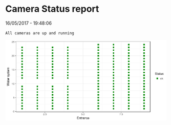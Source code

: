 Camera Status report
================
16/05/2017 - 19:48:06

    All cameras are up and running

![](camreport_files/figure-markdown_github/unnamed-chunk-2-1.png)
